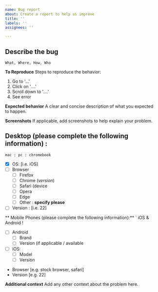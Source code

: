 ```yaml
---
name: Bug report
about: Create a report to help us improve
title: ''
labels: ''
assignees: ''

---
```


## Describe the bug  
`
What, Where, How, Who
`<br>

**To Reproduce**
Steps to reproduce the behavior:
1. Go to '...'
2. Click on '....'
3. Scroll down to '....'
4. See error

**Expected behavior**
A clear and concise description of what you expected to happen.

**Screenshots**
If applicable, add screenshots to help explain your problem.

## Desktop (please complete the following information) :
`
 mac : pc : chromebook 
`<br>

- [x] OS: [i.e. iOS]
- [ ] Browser
    - [ ] Firefox
    - [ ] Chrome (_version_)
    - [ ] Safari (device 
    - [ ] Opera
    - [ ] Edge
    - [ ] Other : __specify please__
- [ ] Version : [i.e. 22]

** Mobile Phones (please complete the following information):**
`
iOS & Android 
!








- [ ] Android 
    - [ ] Brand
    - [ ] Version (if applicable / available
- [ ] iOS: 
    - [ ] Model 
    - [ ] Version 
 - Browser [e.g. stock browser, safari]
 - Version [e.g. 22]

**Additional context**
Add any other context about the problem here.
